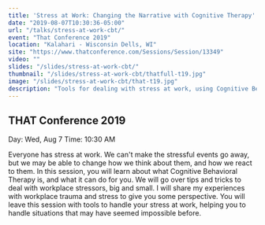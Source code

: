 ```yaml
---
title: 'Stress at Work: Changing the Narrative with Cognitive Therapy'
date: "2019-08-07T10:30:36-05:00"
url: "/talks/stress-at-work-cbt/"
event: "That Conference 2019"
location: "Kalahari - Wisconsin Dells, WI"
site: "https://www.thatconference.com/Sessions/Session/13349"
video: ""
slides: "/slides/stress-at-work-cbt/"
thumbnail: "/slides/stress-at-work-cbt/thatfull-t19.jpg"
image: "/slides/stress-at-work-cbt/that-t19.jpg"
description: "Tools for dealing with stress at work, using Cognitive Behavioral Therapy."
---
```


## THAT Conference 2019

Day: Wed, Aug 7   Time: 10:30 AM  

Everyone has stress at work. We can't make the stressful events go away, but we may be able to change how we think about them, and how we react to them.
In this session, you will learn about what Cognitive Behavioral Therapy is, and what it can do for you.
We will go over tips and tricks to deal with workplace stressors, big and small. I will share my experiences with workplace trauma and stress to give you some perspective.
You will leave this session with tools to handle your stress at work, helping you to handle situations that may have seemed impossible before.
